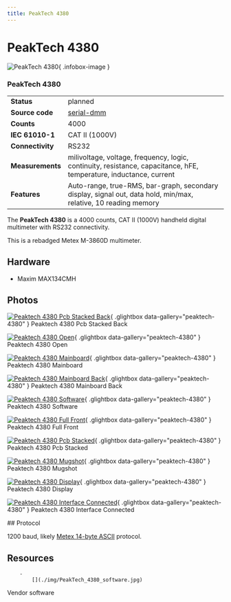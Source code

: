 ```yaml
---
title: PeakTech 4380
---
```


# PeakTech 4380

<div class="infobox" markdown>

![PeakTech 4380](./img/PeakTech_4380_PCB_stacked_back.jpg){ .infobox-image }

### PeakTech 4380

| | |
|---|---|
| **Status** | planned |
| **Source code** | [serial-dmm](https://github.com/OpenTraceLab/OpenTraceCapture/tree/main/src/hardware/serial-dmm) |
| **Counts** | 4000 |
| **IEC 61010-1** | CAT II (1000V) |
| **Connectivity** | RS232 |
| **Measurements** | milivoltage, voltage, frequency, logic, continuity, resistance, capacitance, hFE, temperature, inductance, current |
| **Features** | Auto-range, true-RMS, bar-graph, secondary display, signal out, data hold, min/max, relative, 10 reading memory |

</div>

The **PeakTech 4380** is a 4000 counts, CAT II (1000V) handheld digital multimeter with RS232 connectivity.

This is a rebadged Metex M-3860D multimeter.

## Hardware
- Maxim MAX134CMH

## Photos

<div class="photo-grid" markdown>

[![Peaktech 4380 Pcb Stacked Back](./img/PeakTech_4380_PCB_stacked_back.jpg)](./img/PeakTech_4380_PCB_stacked_back.jpg "Peaktech 4380 Pcb Stacked Back"){ .glightbox data-gallery="peaktech-4380" }
<span class="caption">Peaktech 4380 Pcb Stacked Back</span>

[![Peaktech 4380 Open](./img/PeakTech_4380_open.jpg)](./img/PeakTech_4380_open.jpg "Peaktech 4380 Open"){ .glightbox data-gallery="peaktech-4380" }
<span class="caption">Peaktech 4380 Open</span>

[![Peaktech 4380 Mainboard](./img/PeakTech_4380_mainboard.jpg)](./img/PeakTech_4380_mainboard.jpg "Peaktech 4380 Mainboard"){ .glightbox data-gallery="peaktech-4380" }
<span class="caption">Peaktech 4380 Mainboard</span>

[![Peaktech 4380 Mainboard Back](./img/PeakTech_4380_mainboard_back.jpg)](./img/PeakTech_4380_mainboard_back.jpg "Peaktech 4380 Mainboard Back"){ .glightbox data-gallery="peaktech-4380" }
<span class="caption">Peaktech 4380 Mainboard Back</span>

[![Peaktech 4380 Software](./img/PeakTech_4380_software.jpg)](./img/PeakTech_4380_software.jpg "Peaktech 4380 Software"){ .glightbox data-gallery="peaktech-4380" }
<span class="caption">Peaktech 4380 Software</span>

[![Peaktech 4380 Full Front](./img/PeakTech_4380_full_front.jpg)](./img/PeakTech_4380_full_front.png "Peaktech 4380 Full Front"){ .glightbox data-gallery="peaktech-4380" }
<span class="caption">Peaktech 4380 Full Front</span>

[![Peaktech 4380 Pcb Stacked](./img/PeakTech_4380_PCB_stacked.jpg)](./img/PeakTech_4380_PCB_stacked.jpg "Peaktech 4380 Pcb Stacked"){ .glightbox data-gallery="peaktech-4380" }
<span class="caption">Peaktech 4380 Pcb Stacked</span>

[![Peaktech 4380 Mugshot](./img/Peaktech_4380_mugshot.jpg)](./img/Peaktech_4380_mugshot.png "Peaktech 4380 Mugshot"){ .glightbox data-gallery="peaktech-4380" }
<span class="caption">Peaktech 4380 Mugshot</span>

[![Peaktech 4380 Display](./img/PeakTech_4380_Display.jpg)](./img/PeakTech_4380_Display.jpg "Peaktech 4380 Display"){ .glightbox data-gallery="peaktech-4380" }
<span class="caption">Peaktech 4380 Display</span>

[![Peaktech 4380 Interface Connected](./img/PeakTech_4380_Interface_connected.jpg)](./img/PeakTech_4380_Interface_connected.jpg "Peaktech 4380 Interface Connected"){ .glightbox data-gallery="peaktech-4380" }
<span class="caption">Peaktech 4380 Interface Connected</span>

</div>
## Protocol

1200 baud, likely [Metex 14-byte ASCII](https://sigrok.org/wiki/Multimeter_ICs#Metex_14-byte_ASCII) protocol.

## Resources

		- 
			[](./img/PeakTech_4380_software.jpg)

Vendor software


